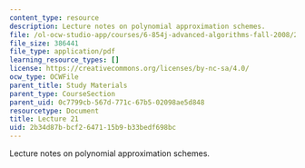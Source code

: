 ```yaml
---
content_type: resource
description: Lecture notes on polynomial approximation schemes.
file: /ol-ocw-studio-app/courses/6-854j-advanced-algorithms-fall-2008/2b34d87bbcf2647115b9b33bedf698bc_lect12_3.pdf
file_size: 386441
file_type: application/pdf
learning_resource_types: []
license: https://creativecommons.org/licenses/by-nc-sa/4.0/
ocw_type: OCWFile
parent_title: Study Materials
parent_type: CourseSection
parent_uid: 0c7799cb-567d-771c-67b5-02098ae5d848
resourcetype: Document
title: Lecture 21
uid: 2b34d87b-bcf2-6471-15b9-b33bedf698bc
---
```

Lecture notes on polynomial approximation schemes.